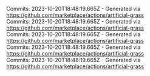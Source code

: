 Commits: 2023-10-20T18:48:19.665Z - Generated via https://github.com/marketplace/actions/artificial-grass
<br>
Commits: 2023-10-20T18:48:19.665Z - Generated via https://github.com/marketplace/actions/artificial-grass
<br>
Commits: 2023-10-20T18:48:19.665Z - Generated via https://github.com/marketplace/actions/artificial-grass
<br>
Commits: 2023-10-20T18:48:19.665Z - Generated via https://github.com/marketplace/actions/artificial-grass
<br>
Commits: 2023-10-20T18:48:19.665Z - Generated via https://github.com/marketplace/actions/artificial-grass
<br>
